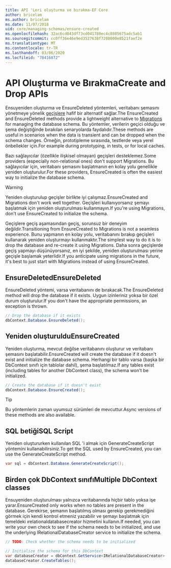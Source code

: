```yaml
---
title: API 'Leri oluşturma ve bırakma-EF Core
author: bricelam
ms.author: bricelam
ms.date: 11/07/2018
uid: core/managing-schemas/ensure-created
ms.openlocfilehash: 32ac6cd043df73cd041780ec4c8805675adc5ab1
ms.sourcegitcommit: cc0ff36e46e9ed3527638f7208000e8521faef2e
ms.translationtype: MT
ms.contentlocale: tr-TR
ms.lasthandoff: 03/06/2020
ms.locfileid: "78416872"
---
```

# <a name="create-and-drop-apis"></a><span data-ttu-id="acd6c-102">API Oluşturma ve Bırakma</span><span class="sxs-lookup"><span data-stu-id="acd6c-102">Create and Drop APIs</span></span>

<span data-ttu-id="acd6c-103">Ensuyeniden oluşturma ve EnsureDeleted yöntemleri, veritabanı şemasını yönetmeye yönelik [geçişlere](migrations/index.md) hafif bir alternatif sağlar.</span><span class="sxs-lookup"><span data-stu-id="acd6c-103">The EnsureCreated and EnsureDeleted methods provide a lightweight alternative to [Migrations](migrations/index.md) for managing the database schema.</span></span> <span data-ttu-id="acd6c-104">Bu yöntemler, verilerin geçici olduğu ve şema değiştiğinde bırakılan senaryolarda faydalıdır.</span><span class="sxs-lookup"><span data-stu-id="acd6c-104">These methods are useful in scenarios when the data is transient and can be dropped when the schema changes.</span></span> <span data-ttu-id="acd6c-105">Örneğin, prototipleme sırasında, testlerde veya yerel önbellekler için.</span><span class="sxs-lookup"><span data-stu-id="acd6c-105">For example during prototyping, in tests, or for local caches.</span></span>

<span data-ttu-id="acd6c-106">Bazı sağlayıcılar (özellikle ilişkisel olmayan) geçişleri desteklemez.</span><span class="sxs-lookup"><span data-stu-id="acd6c-106">Some providers (especially non-relational ones) don't support Migrations.</span></span> <span data-ttu-id="acd6c-107">Bu sağlayıcılar için, veritabanı şemasını başlatmanın en kolay yolu genellikle yeniden oluşturulur.</span><span class="sxs-lookup"><span data-stu-id="acd6c-107">For these providers, EnsureCreated is often the easiest way to initialize the database schema.</span></span>

> [!WARNING]
> <span data-ttu-id="acd6c-108">Yeniden oluşturulup geçişler birlikte iyi çalışmaz.</span><span class="sxs-lookup"><span data-stu-id="acd6c-108">EnsureCreated and Migrations don't work well together.</span></span> <span data-ttu-id="acd6c-109">Geçişleri kullanıyorsanız şemayı başlatmak için yeniden oluşturulması kullanmayın.</span><span class="sxs-lookup"><span data-stu-id="acd6c-109">If you're using Migrations, don't use EnsureCreated to initialize the schema.</span></span>

<span data-ttu-id="acd6c-110">Geçişlere geçiş aşamasından geçiş, sorunsuz bir deneyim değildir.</span><span class="sxs-lookup"><span data-stu-id="acd6c-110">Transitioning from EnsureCreated to Migrations is not a seamless experience.</span></span> <span data-ttu-id="acd6c-111">Bunu yapmanın en kolay yolu, veritabanını bırakıp geçişleri kullanarak yeniden oluşturmayı kullanmaktır.</span><span class="sxs-lookup"><span data-stu-id="acd6c-111">The simplest way to do it is to drop the database and re-create it using Migrations.</span></span> <span data-ttu-id="acd6c-112">Daha sonra geçişlerde geçiş yapmayı düşünüyorsanız, en iyi şekilde, yeniden oluşturulması yerine geçişle başlamak yeterlidir.</span><span class="sxs-lookup"><span data-stu-id="acd6c-112">If you anticipate using migrations in the future, it's best to just start with Migrations instead of using EnsureCreated.</span></span>

## <a name="ensuredeleted"></a><span data-ttu-id="acd6c-113">EnsureDeleted</span><span class="sxs-lookup"><span data-stu-id="acd6c-113">EnsureDeleted</span></span>

<span data-ttu-id="acd6c-114">EnsureDeleted yöntemi, varsa veritabanını de bırakacak.</span><span class="sxs-lookup"><span data-stu-id="acd6c-114">The EnsureDeleted method will drop the database if it exists.</span></span> <span data-ttu-id="acd6c-115">Uygun izinleriniz yoksa bir özel durum oluşturulur.</span><span class="sxs-lookup"><span data-stu-id="acd6c-115">If you don't have the appropriate permissions, an exception is thrown.</span></span>

``` csharp
// Drop the database if it exists
dbContext.Database.EnsureDeleted();
```

## <a name="ensurecreated"></a><span data-ttu-id="acd6c-116">Yeniden oluşturuldu</span><span class="sxs-lookup"><span data-stu-id="acd6c-116">EnsureCreated</span></span>

<span data-ttu-id="acd6c-117">Yeniden oluşturma, mevcut değilse veritabanını oluşturur ve veritabanı şemasını başlatabilir.</span><span class="sxs-lookup"><span data-stu-id="acd6c-117">EnsureCreated will create the database if it doesn't exist and initialize the database schema.</span></span> <span data-ttu-id="acd6c-118">Herhangi bir tablo varsa (başka bir DbContext sınıfı için tablolar dahil), şema başlatılmaz.</span><span class="sxs-lookup"><span data-stu-id="acd6c-118">If any tables exist (including tables for another DbContext class), the schema won't be initialized.</span></span>

``` csharp
// Create the database if it doesn't exist
dbContext.Database.EnsureCreated();
```

> [!TIP]
> <span data-ttu-id="acd6c-119">Bu yöntemlerin zaman uyumsuz sürümleri de mevcuttur.</span><span class="sxs-lookup"><span data-stu-id="acd6c-119">Async versions of these methods are also available.</span></span>

## <a name="sql-script"></a><span data-ttu-id="acd6c-120">SQL betiği</span><span class="sxs-lookup"><span data-stu-id="acd6c-120">SQL Script</span></span>

<span data-ttu-id="acd6c-121">Yeniden oluştururken kullanılan SQL 'i almak için GenerateCreateScript yöntemini kullanabilirsiniz.</span><span class="sxs-lookup"><span data-stu-id="acd6c-121">To get the SQL used by EnsureCreated, you can use the GenerateCreateScript method.</span></span>

``` csharp
var sql = dbContext.Database.GenerateCreateScript();
```

## <a name="multiple-dbcontext-classes"></a><span data-ttu-id="acd6c-122">Birden çok DbContext sınıfı</span><span class="sxs-lookup"><span data-stu-id="acd6c-122">Multiple DbContext classes</span></span>

<span data-ttu-id="acd6c-123">Ensuyeniden oluşturulması yalnızca veritabanında hiçbir tablo yoksa işe yarar.</span><span class="sxs-lookup"><span data-stu-id="acd6c-123">EnsureCreated only works when no tables are present in the database.</span></span> <span data-ttu-id="acd6c-124">Gerekirse, şemanın başlatılmış olması gerekip gerekmediğini görmek için kendi kontrol etmeniz yazabilir ve şemayı başlatmak için temeldeki ırelationaldatabasecreator hizmetini kullanın.</span><span class="sxs-lookup"><span data-stu-id="acd6c-124">If needed, you can write your own check to see if the schema needs to be initialized, and use the underlying IRelationalDatabaseCreator service to initialize the schema.</span></span>

``` csharp
// TODO: Check whether the schema needs to be initialized

// Initialize the schema for this DbContext
var databaseCreator = dbContext.GetService<IRelationalDatabaseCreator>();
databaseCreator.CreateTables();
```
